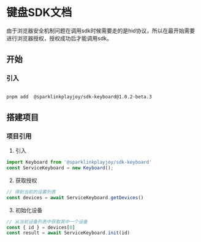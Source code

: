# 键盘SDK文档

由于浏览器安全机制问题在调用sdk时候需要走的是hid协议，所以在最开始需要进行浏览器授权，授权成功后才能调用sdk。

## 开始

### 引入

```bash

pnpm add  @sparklinkplayjoy/sdk-keyboard@1.0.2-beta.3

```

## 搭建项目

### 项目引用

1. 引入

```js
import Keyboard from '@sparklinkplayjoy/sdk-keyboard'
const ServiceKeyboard = new Keyboard();
```

2. 获取授权

```js
// 得到当前的设置列表
const devices = await ServiceKeyboard.getDevices()
```

3. 初始化设备

```js
// 从当前设备列表中获取其中一个设备
const { id } = devices[0]
const result = await ServiceKeyboard.init(id)
```
